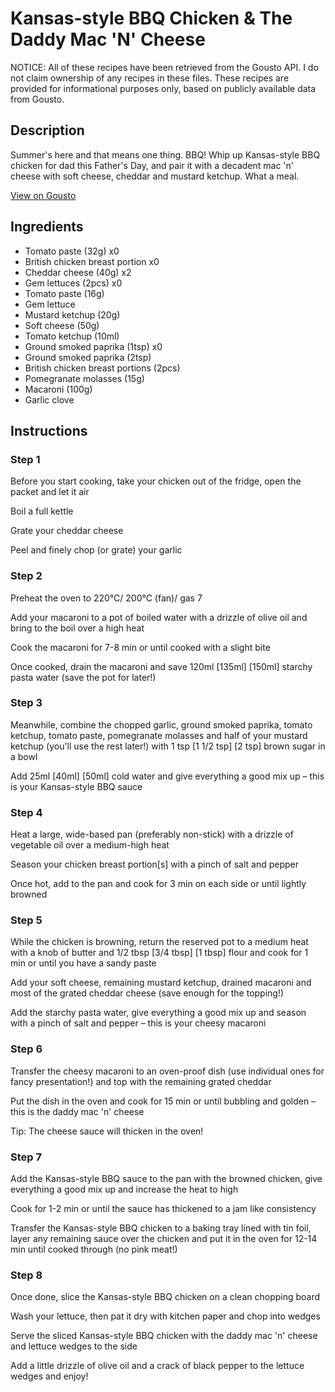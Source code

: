 # Kansas-style BBQ Chicken & The Daddy Mac 'N' Cheese

NOTICE: All of these recipes have been retrieved from the Gousto API. I do not claim ownership of any recipes in these files. These recipes are provided for informational purposes only, based on publicly available data from Gousto.

## Description

Summer's here and that means one thing. BBQ! Whip up Kansas-style BBQ chicken for dad this Father's Day, and pair it with a decadent mac 'n' cheese with soft cheese, cheddar and mustard ketchup. What a meal.

[View on Gousto](https://www.gousto.co.uk/recipes/cookbook/kansas-bbq-chicken-the-daddy-mac-n-cheese)

## Ingredients

- Tomato paste (32g) x0
- British chicken breast portion x0
- Cheddar cheese (40g) x2
- Gem lettuces (2pcs) x0
- Tomato paste (16g)
- Gem lettuce
- Mustard ketchup (20g)
- Soft cheese (50g)
- Tomato ketchup (10ml)
- Ground smoked paprika (1tsp) x0
- Ground smoked paprika (2tsp)
- British chicken breast portions (2pcs)
- Pomegranate molasses (15g)
- Macaroni (100g)
- Garlic clove

## Instructions


### Step 1

Before you start cooking, take your chicken out of the fridge, open the packet and let it air

Boil a full kettle

Grate your cheddar cheese

Peel and finely chop (or grate) your garlic


### Step 2

Preheat the oven to 220°C/ 200°C (fan)/ gas 7

Add your macaroni to a pot of boiled water with a drizzle of olive oil and bring to the boil over a high heat

Cook the macaroni for 7-8 min or until cooked with a slight bite

Once cooked, drain the macaroni and save 120ml<span class="text-danger"> <span class="text-purple">[135ml]</span> [150ml]</span> starchy pasta water (save the pot for later!)


### Step 3

Meanwhile, combine the chopped garlic, ground smoked paprika, tomato ketchup, tomato paste, pomegranate molasses and half of your mustard ketchup (you'll use the rest later!) with 1 tsp <span class="text-purple">[1 1/2 tsp]</span> <span class="text-danger">[2 tsp]</span> brown sugar in a bowl

Add 25ml <span class="text-purple">[40ml]</span><span class="text-danger"> [50ml]</span> cold water and give everything a good mix up – this is your Kansas-style BBQ sauce


### Step 4

Heat a large, wide-based pan (preferably non-stick) with a drizzle of vegetable oil over a medium-high heat

Season your chicken breast portion[s] with a pinch of salt and pepper

Once hot, add to the pan and cook for 3 min on each side or until lightly browned


### Step 5

While the chicken is browning, return the reserved pot to a medium heat with a knob of butter and 1/2 tbsp <span class="text-purple">[3/4 tbsp]<span class="text-danger"> </span>[1 tbsp]</span> flour and cook for 1 min or until you have a sandy paste

Add your soft cheese, remaining mustard ketchup, drained macaroni and most of the grated cheddar cheese (save enough for the topping!)

Add the starchy pasta water, give everything a good mix up and season with a pinch of salt and pepper – this is your cheesy macaroni


### Step 6

Transfer the cheesy macaroni to an oven-proof dish (use individual ones for fancy presentation!) and top with the remaining grated cheddar

Put the dish in the oven and cook for 15 min or until bubbling and golden – this is the daddy mac 'n' cheese

Tip: The cheese sauce will thicken in the oven!


### Step 7

Add the Kansas-style BBQ sauce to the pan with the browned chicken, give everything a good mix up and increase the heat to high

Cook for 1-2 min or until the sauce has thickened to a jam like consistency

Transfer the Kansas-style BBQ chicken to a baking tray lined with tin foil, layer any remaining sauce over the chicken and put it in the oven for 12-14 min until cooked through (no pink meat!)

### Step 8

Once done, slice the Kansas-style BBQ chicken on a clean chopping board

Wash your lettuce, then pat it dry with kitchen paper and chop into wedges

Serve the sliced Kansas-style BBQ chicken with the daddy mac 'n' cheese and lettuce wedges to the side

Add a little drizzle of olive oil and a crack of black pepper to the lettuce wedges and enjoy!

